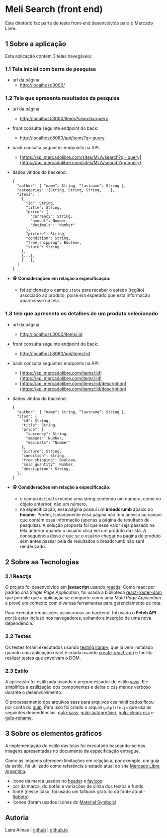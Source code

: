 # Meli Search (front end)

Este diretório faz parte do teste front-end desenvolvido para o Mercado Livre.

## 1 Sobre a aplicação

Esta aplicação contém 3 telas navegáveis:

### 1.1 Tela inicial com barra de pesquisa

- url da página:
  - [http://localhost:3000/](http://localhost:3000/)

### 1.2 Tela que apresenta resultados da pesquisa

- url da página:
  - [http://localhost:3000/items?search=:query](http://localhost:3000/items?search=:query)
- front consulta seguinte endpoint do back:
  - [http://localhost:8080/api/items?q=:query](http://localhost:8080/api/items?q=:query)
- back consulta seguintes endpoints na API:
  - [https://api.mercadolibre.com/sites/MLA/search?q=:query](https://api.mercadolibre.com/sites/MLA/search?q=:query)
- dados vindos do backend:

  ```
  {
    "author": { "name": String, “lastname”: String },
    "categories" :[String, String, String, ...],
    "items": [
      {
        "id": String,
        "title": String,
        "price": {
          "currency": String,
          "amount": Number,
          "decimals": "Number"
        },
        "picture": String,
        "condition": String,
        "free_shipping": Boolean,
        "state": String
      },
      {...},
      {...},
    ]
  }
  ```

- 🕵️ **Considerações em relação a especificação:**
  - foi adicionado o campo `state` para receber o estado (região) associado ao produto, poise era esperado que esta informação aparecesse na tela.

### 1.3 tela que apresenta os detalhes de um produto selecionado

- url da página:
  - [http://localhost:3000/items/:id](http://localhost:3000/items/:id)
- front consulta seguinte endpoint do back:
  - [http://localhost:8080/api/items/:id](http://localhost:8080/api/items/:id)
- back consulta seguintes endpoints na API:
  - [https://api.mercadolibre.com/items/:id](https://api.mercadolibre.com/items/:id)
  - [https://api.mercadolibre.com/items/:id/description](https://api.mercadolibre.com/items/:id/description)
- dados vindos do backend:

  ```
  {
    "author": { "name": String, “lastname”: String },
    "item": {
      "id": String,
      "title": String,
      "price": {
        "currency": String,
        "amount": Number,
        "decimals": "Number"
      },
      "picture": String,
      "condition": String,
      "free_shipping": Boolean,
      "sold_quantity": Number,
      "description": String,
    },
  }
  ```

- 🕵️ **Considerações em relação a especificação:**
  - o campo `decimals` recebe uma string contendo um número, como no objeto anteriror, não um número.
  - na especificação, essa página possui um **breadcrumb** abaixo do **header**. Porém, isoladamente essa página não tem acesso ao campo que contém essa informação (apenas a página de resultado de pesquisa). A solução proposta foi que esse valor seja passado na tela anterior quando o usuário clica em um produto da lista. A consequência disso é que se o usuário chegar na página de produto sem antes passar pela de resultados o breadcrumb não será renderizado.

## 2 Sobre as Tecnologias

### 2.1 Reactjs

O projeto foi desenvolvido em **javascript** usando [reactjs](https://reactjs.org/). Como react por padrão cria _Single Page Application_, foi usada a biblioteca [react-router-dom](https://reactrouter.com/en/main) que permite que a aplicação se comporte como uma _Multi Page Application_ e provê um contexto com diversas ferramentas para gerenciamento de rota.

Para executar requisições assíncronas ao backend, foi usado o **Fetch API** por já estar incluso nos navegadores, evitando a inserção de uma nova dependência.

### 2.2 Testes

Os testes foram executados usando [testing library](https://testing-library.com/docs/react-testing-library/intro/), que ja vem instalado quando uma aplicação react é criada usando [create-react-app](https://create-react-app.dev/) e facilita realizar testes que envolvam o DOM.

### 2.3 Estilo

A aplicação foi estilizada usando o preprocessador de estilo [sass](https://sass-lang.com/). Ele simplifica a estilização dos componentes e deixa o css menos verboso durante o desenvolvimento.

O processamento dos arquivos sass para arquivos css minificados ficou por conta do [gulp](https://gulpjs.com/). Para isso foi criado o arquivi `gulpfile.js` que usa as seguintes dependências: [gulp-sass](https://www.npmjs.com/package/gulp-sass), [gulp-autoprefixer](https://www.npmjs.com/package/gulp-autoprefixer), [gulp-clean-css](https://www.npmjs.com/package/gulp-clean) e [gulp-rename](https://www.npmjs.com/package/gulp-rename).

## 3 Sobre os elementos gráficos

A implementação do estilo das telas foi executado baseando-se nas imagens apresentadas no documento de especificação entregue.

Como as imagens oferecem limitações em relação a, por exemplo, um guia de estilo, foi utilizado como referência o estado atual do site [Mercado Libre Argentina](https://www.mercadolibre.com.ar/).

- ícone da marca usados no [header](https://http2.mlstatic.com/frontend-assets/ml-web-navigation/ui-navigation/5.22.5/mercadolibre/logo__small.png) e [favicon](https://http2.mlstatic.com/frontend-assets/ml-web-navigation/ui-navigation/5.21.22/mercadolibre/favicon.svg)
- cor da marca, do botão e variações de cinza dos textos e fundo
- fonte (nesse caso, foi usado um fallback gratuito da fonte atual - [Roboto](https://fonts.google.com/specimen/Roboto))
- ícones (foram usados ícones do [Material Symbols](https://fonts.google.com/icons))

## Autoria

Laira Almas | [github](https://github.com/lairaalmas) | [github.io](https://lairaalmas.github.io/)
